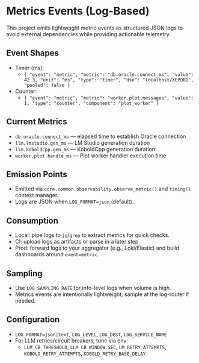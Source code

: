 # Metrics Events (Log-Based)

This project emits lightweight metric events as structured JSON logs to avoid external dependencies while providing actionable telemetry.

## Event Shapes
- Timer (ms):
  - `{ "event": "metric", "metric": "db.oracle.connect_ms", "value": 42.3, "unit": "ms", "type": "timer", "dsn": "localhost/XEPDB1", "pooled": false }`
- Counter:
  - `{ "event": "metric", "metric": "worker.plot.messages", "value": 1, "type": "counter", "component": "plot_worker" }`

## Current Metrics
- `db.oracle.connect_ms` — elapsed time to establish Oracle connection
- `llm.lmstudio.gen_ms` — LM Studio generation duration
- `llm.koboldcpp.gen_ms` — KoboldCpp generation duration
- `worker.plot.handle_ms` — Plot worker handler execution time

## Emission Points
- Emitted via `core.common.observability.observe_metric()` and `timing()` context manager.
- Logs are JSON when `LOG_FORMAT=json` (default).

## Consumption
- Local: pipe logs to `jq`/`grep` to extract metrics for quick checks.
- CI: upload logs as artifacts or parse in a later step.
- Prod: forward logs to your aggregator (e.g., Loki/Elastic) and build dashboards around `event=metric`.

## Sampling
- Use `LOG_SAMPLING_RATE` for info-level logs when volume is high.
- Metrics events are intentionally lightweight; sample at the log-router if needed.

## Configuration
- `LOG_FORMAT=json|text`, `LOG_LEVEL`, `LOG_DEST`, `LOG_SERVICE_NAME`
- For LLM retries/circuit breakers, tune via env:
  - `LLM_CB_THRESHOLD`, `LLM_CB_WINDOW_SEC`, `LM_RETRY_ATTEMPTS`, `KOBOLD_RETRY_ATTEMPTS`, `KOBOLD_RETRY_BASE_DELAY`

